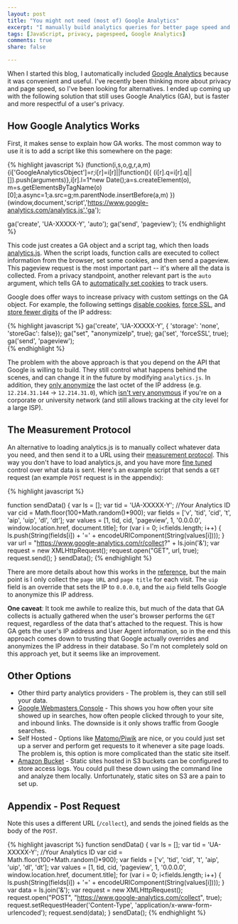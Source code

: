 ```yaml
---
layout: post
title: "You might not need (most of) Google Analytics"
excerpt: "I manually build analytics queries for better page speed and more privacy."
tags: [JavaScript, privacy, pagespeed, Google Analytics]
comments: true
share: false

---
```


When I started this blog, I automatically included [Google Analytics](https://developers.google.com/analytics/devguides/collection/analyticsjs/) because it was convenient and useful.  I've recently been thinking more about privacy and page speed, so I've been looking for alternatives.  I ended up coming up with the following solution that still uses Google Analytics (GA), but is faster and more respectful of a user's privacy.    

## How Google Analytics Works

First, it makes sense to explain how GA works.  The most common way to use it is to add a script like this somewhere on the page:

{% highlight javascript %}
(function(i,s,o,g,r,a,m){i['GoogleAnalyticsObject']=r;i[r]=i[r]||function(){
(i[r].q=i[r].q||[]).push(arguments)},i[r].l=1*new Date();a=s.createElement(o),
m=s.getElementsByTagName(o)[0];a.async=1;a.src=g;m.parentNode.insertBefore(a,m)
})(window,document,'script','https://www.google-analytics.com/analytics.js','ga');

ga('create', 'UA-XXXXX-Y', 'auto');
ga('send', 'pageview');
{% endhighlight %}

This code just creates a GA object and a script tag, which then loads [analytics.js](https://developers.google.com/analytics/devguides/collection/analyticsjs/field-reference).  When the script loads, function calls are executed to collect information from the browser, set some cookies, and then send a pageview.  This pageview request is the most important part -- it's where all the data is collected. From a privacy standpoint, another relevant part is the `auto` argument, which tells GA to [automatically set cookies](https://developers.google.com/analytics/devguides/collection/analyticsjs/cookies-user-id#automatic_cookie_domain_configuration) to track users.  

Google does offer ways to increase privacy with custom settings on the GA object.  For example, the following settings [disable cookies](https://developers.google.com/analytics/devguides/collection/analyticsjs/cookies-user-id#disabling_cookies), [force SSL](https://developers.google.com/analytics/devguides/collection/analyticsjs/field-reference#forceSSL), and [store fewer digits](https://developers.google.com/analytics/devguides/collection/analyticsjs/ip-anonymization) of the IP address:

{% highlight javascript %}
ga('create', 'UA-XXXXX-Y', {
   'storage': 'none',
   'storeGac': false});
ga("set", "anonymizeIp", true);
ga('set', 'forceSSL', true);
ga('send', 'pageview');  
{% endhighlight %}

The problem with the above approach is that you depend on the API that Google is willing to build.  They still control what happens behind the scenes, and can change it in the future by modifying `analytics.js`.  In addition, they [only anonymize](https://support.google.com/analytics/answer/2763052?hl=en) the last octet of the IP address (e.g. `12.214.31.144` -> `12.214.31.0`), which [isn't very anonymous](https://computer.howstuffworks.com/internet/basics/question5492.htm) if you're on a corporate or university network (and still allows tracking at the city level for a large ISP).    

## The Measurement Protocol

An alternative to loading analytics.js is to manually collect whatever data you need, and then send it to a URL using their [measurement protocol](https://developers.google.com/analytics/devguides/collection/protocol/v1/reference).  This way you don't have to load analytics.js, and you have more [fine tuned](https://developers.google.com/analytics/devguides/collection/protocol/v1/parameters) control over what data is sent.  Here's an example script that sends a `GET` request (an example `POST` request is in the appendix):

{% highlight javascript %}

function sendData() {
    var ls = [];
    var tid = 'UA-XXXXX-Y';  //Your Analytics ID
    var cid = Math.floor(100+Math.random()*900);
    var fields = ['v', 'tid', 'cid', 't', 'aip', 'uip', 'dl', 'dt']; 
    var values = [1, tid, cid, 'pageview', 1, '0.0.0.0', window.location.href, document.title]; 
    for (var i = 0; i<fields.length; i++) {
        ls.push(String(fields[i]) + '=' + encodeURIComponent(String(values[i])));
    }
    var url = "https://www.google-analytics.com/r/collect?" + ls.join('&');
    var request = new XMLHttpRequest();
    request.open("GET", url, true);
    request.send();
}
sendData();
{% endhighlight %}

There are more details about how this works in the [reference](https://developers.google.com/analytics/devguides/collection/protocol/v1/reference), but the main point is I only collect the `page URL` and `page title` for each visit.  The `uip` field is an override that sets the IP to `0.0.0.0`, and the `aip` field tells Google to anonymize this IP address.

**One caveat**: It took me awhile to realize this, but much of the data that GA collects is actually gathered when the user's browser performs the `GET` request, regardless of the data that's attached to the request.  This is how GA gets the user's IP address and User Agent information, so in the end this approach comes down to trusting that Google actually overrides and anonymizes the IP address in their database.  So I'm not completely sold on this approach yet, but it seems like an improvement.   

## Other Options

* Other third party analytics providers - The problem is, they can still sell your data.  
* [Google Webmasters Console](https://www.google.com/webmasters/) - This shows you how often your site showed up in searches, how often people clicked through to your site, and inbound links.  The downside is it only shows traffic from Google searches. 
* Self Hosted - Options like [Matomo/Piwik](https://matomo.org/) are nice, or you could just set up a server and perform get requests to it whenever a site page loads.  The problem is, this option is more complicated than the static site itself.  
* [Amazon Bucket](https://aws.amazon.com/s3/) - Static sites hosted in S3 buckets can be configured to store access logs.  You could pull these down using the command line and analyze them locally.  Unfortunately, static sites on S3 are a pain to set up.  

## Appendix - Post Request

Note this uses a different URL (`/collect`), and sends the joined fields as the body of the `POST`.  

{% highlight javascript %}
function sendData() {
    var ls = [];
    var tid = 'UA-XXXXX-Y';  //Your Analytics ID
    var cid = Math.floor(100+Math.random()*900);
    var fields = ['v', 'tid', 'cid', 't', 'aip', 'uip', 'dl', 'dt']; 
    var values = [1, tid, cid, 'pageview', 1, '0.0.0.0', window.location.href, document.title]; 
    for (var i = 0; i<fields.length; i++) {
        ls.push(String(fields[i]) + '=' + encodeURIComponent(String(values[i])));
    }
    var data = ls.join('&');
    var request = new XMLHttpRequest();
    request.open("POST", "https://www.google-analytics.com/collect", true);
    request.setRequestHeader('Content-Type', 'application/x-www-form-urlencoded');
    request.send(data);
}
sendData();
{% endhighlight %}